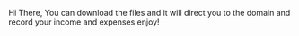Hi There,
You can download the files and it will direct you to the domain and record your income and expenses
enjoy!
